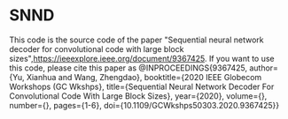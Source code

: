 # SNND
This code is the source code of the paper "Sequential neural network decoder for convolutional code with large block sizes",https://ieeexplore.ieee.org/document/9367425. If you want to use this code, please cite this paper as @INPROCEEDINGS{9367425,  author={Yu, Xianhua and Wang, Zhengdao},  booktitle={2020 IEEE Globecom Workshops (GC Wkshps},   title={Sequential Neural Network Decoder For Convolutional Code With Large Block Sizes},   year={2020},  volume={},  number={},  pages={1-6},  doi={10.1109/GCWkshps50303.2020.9367425}}
